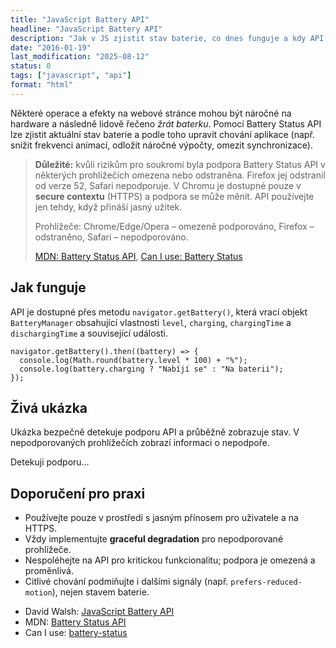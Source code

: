```yaml
---
title: "JavaScript Battery API"
headline: "JavaScript Battery API"
description: "Jak v JS zjistit stav baterie, co dnes funguje a kdy API nepoužívat."
date: "2016-01-19"
last_modification: "2025-08-12"
status: 0
tags: ["javascript", "api"]
format: "html"
---
```


<p>Některé operace a efekty na webové stránce mohou být náročné na hardware a následně lidově řečeno <i>žrát baterku</i>. Pomocí Battery Status API lze zjistit aktuální stav baterie a podle toho upravit chování aplikace (např. snížit frekvenci animací, odložit náročné výpočty, omezit synchronizace).</p>

<blockquote>
  <p><b>Důležité:</b> kvůli rizikům pro soukromí byla podpora Battery Status API v některých prohlížečích omezena nebo odstraněna. Firefox jej odstranil od verze 52, Safari nepodporuje. V Chromu je dostupné pouze v <b>secure contextu</b> (HTTPS) a podpora se může měnit. API používejte jen tehdy, když přináší jasný užitek.</p>
  <p>Prohlížeče: Chrome/Edge/Opera – omezeně podporováno, Firefox – odstraněno, Safari – nepodporováno.</p>
  <p><a href="https://developer.mozilla.org/en-US/docs/Web/API/Battery_Status_API">MDN: Battery Status API</a>, <a href="https://caniuse.com/battery-status">Can I use: Battery Status</a></p>
  </blockquote>

<h2 id="jak-funguje">Jak funguje</h2>

<p>API je dostupné přes metodu <code>navigator.getBattery()</code>, která vrací objekt <code>BatteryManager</code> obsahující vlastnosti <code>level</code>, <code>charging</code>, <code>chargingTime</code> a <code>dischargingTime</code> a související události.</p>

<pre><code>navigator.getBattery().then((battery) =&gt; {
  console.log(Math.round(battery.level * 100) + "%");
  console.log(battery.charging ? "Nabíjí se" : "Na baterii");
});</code></pre>

<h2 id="ziva-ukazka">Živá ukázka</h2>

<p>Ukázka bezpečně detekuje podporu API a průběžně zobrazuje stav. V nepodporovaných prohlížečích zobrazí informaci o nepodpoře.</p>

<div class="live">
  <div id="batteryDemo" class="p-2 border rounded">
    <p id="batterySupport">Detekuji podporu…</p>
    <div id="batteryInfo" style="display:none">
      <p>Úroveň: <span id="batteryLevel"></span></p>
      <p>Stav: <span id="batteryCharging"></span></p>
      <p>Nabito za: <span id="batteryChargingTime"></span></p>
      <p>Vybití za: <span id="batteryDischargingTime"></span></p>
    </div>
  </div>
  <script>
  ;(() => {
    const support = document.getElementById("batterySupport");
    const info = document.getElementById("batteryInfo");
    const level = document.getElementById("batteryLevel");
    const charging = document.getElementById("batteryCharging");
    const chargingTime = document.getElementById("batteryChargingTime");
    const dischargingTime = document.getElementById("batteryDischargingTime");

    const formatSeconds = (s) => {
      if (s === Infinity || s < 0) return "—";
      const h = Math.floor(s / 3600);
      const m = Math.round((s % 3600) / 60);
      if (h === 0) return m + " min";
      return h + " h " + (m < 10 ? "0" + m : m) + " min";
    };

    if (!("getBattery" in navigator)) {
      support.textContent = "Váš prohlížeč nepodporuje Battery Status API.";
      return;
    }

    navigator.getBattery().then((battery) => {
      const update = () => {
        level.textContent = Math.round(battery.level * 100) + " %";
        charging.textContent = battery.charging ? "Nabíjí se" : "Na baterii";
        chargingTime.textContent = formatSeconds(battery.chargingTime);
        dischargingTime.textContent = formatSeconds(battery.dischargingTime);
      };

      update();

      battery.addEventListener("levelchange", update);
      battery.addEventListener("chargingchange", update);
      battery.addEventListener("chargingtimechange", update);
      battery.addEventListener("dischargingtimechange", update);

      support.style.display = "none";
      info.style.display = "";
    }).catch(() => {
      support.textContent = "Nelze získat stav baterie. Zkuste jiný prohlížeč.";
    });
  })();
  </script>
  </div>

<h2 id="doporučení">Doporučení pro praxi</h2>

<ul>
  <li>Používejte pouze v prostředí s jasným přínosem pro uživatele a na HTTPS.</li>
  <li>Vždy implementujte <b>graceful degradation</b> pro nepodporované prohlížeče.</li>
  <li>Nespoléhejte na API pro kritickou funkcionalitu; podpora je omezená a proměnlivá.</li>
  <li>Citlivé chování podmiňujte i dalšími signály (např. <code>prefers-reduced-motion</code>), nejen stavem baterie.</li>
</ul>

<ul>
  <li>David Walsh: <a href="https://davidwalsh.name/javascript-battery-api">JavaScript Battery API</a></li>
  <li>MDN: <a href="https://developer.mozilla.org/en-US/docs/Web/API/Battery_Status_API">Battery Status API</a></li>
  <li>Can I use: <a href="https://caniuse.com/battery-status">battery-status</a></li>
</ul>